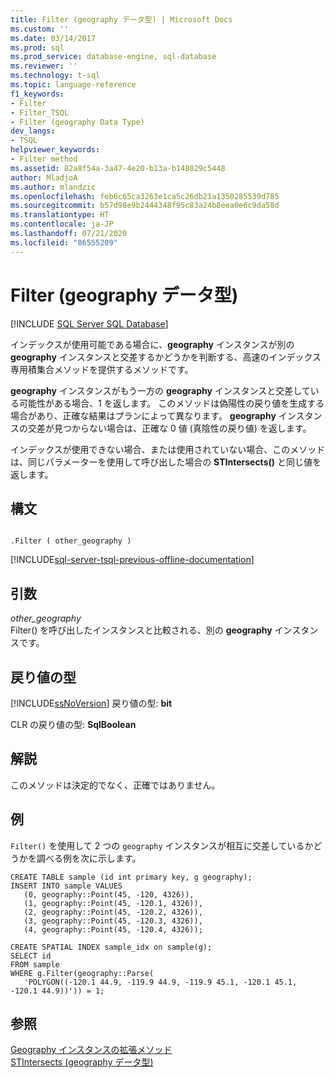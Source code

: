 ```yaml
---
title: Filter (geography データ型) | Microsoft Docs
ms.custom: ''
ms.date: 03/14/2017
ms.prod: sql
ms.prod_service: database-engine, sql-database
ms.reviewer: ''
ms.technology: t-sql
ms.topic: language-reference
f1_keywords:
- Filter
- Filter_TSQL
- Filter (geography Data Type)
dev_langs:
- TSQL
helpviewer_keywords:
- Filter method
ms.assetid: 82a8f54a-3a47-4e20-b13a-b148029c5448
author: MladjoA
ms.author: mlandzic
ms.openlocfilehash: feb6c65ca3263e1ca5c26db21a1350285539d785
ms.sourcegitcommit: b57d98e9b2444348f95c83a24b8eea0e6c9da58d
ms.translationtype: HT
ms.contentlocale: ja-JP
ms.lasthandoff: 07/21/2020
ms.locfileid: "86555209"
---
```

# <a name="filter-geography-data-type"></a>Filter (geography データ型)
[!INCLUDE [SQL Server SQL Database](../../includes/applies-to-version/sql-asdb.md)]

  インデックスが使用可能である場合に、**geography** インスタンスが別の **geography** インスタンスと交差するかどうかを判断する、高速のインデックス専用積集合メソッドを提供するメソッドです。  
  
 **geography** インスタンスがもう一方の **geography** インスタンスと交差している可能性がある場合、1 を返します。 このメソッドは偽陽性の戻り値を生成する場合があり、正確な結果はプランによって異なります。 **geography** インスタンスの交差が見つからない場合は、正確な 0 値 (真陰性の戻り値) を返します。  
  
 インデックスが使用できない場合、または使用されていない場合、このメソッドは、同じパラメーターを使用して呼び出した場合の **STIntersects()** と同じ値を返します。  
  
## <a name="syntax"></a>構文  
  
```  
  
.Filter ( other_geography )  
```  
  
[!INCLUDE[sql-server-tsql-previous-offline-documentation](../../includes/sql-server-tsql-previous-offline-documentation.md)]

## <a name="arguments"></a>引数
 *other_geography*  
 Filter() を呼び出したインスタンスと比較される、別の **geography** インスタンスです。  
  
## <a name="return-types"></a>戻り値の型  
 [!INCLUDE[ssNoVersion](../../includes/ssnoversion-md.md)] 戻り値の型: **bit**  
  
 CLR の戻り値の型: **SqlBoolean**  
  
## <a name="remarks"></a>解説  
 このメソッドは決定的でなく、正確ではありません。  
  
## <a name="examples"></a>例  
 `Filter()` を使用して 2 つの `geography` インスタンスが相互に交差しているかどうかを調べる例を次に示します。  
  
```  
CREATE TABLE sample (id int primary key, g geography);  
INSERT INTO sample VALUES  
   (0, geography::Point(45, -120, 4326)),  
   (1, geography::Point(45, -120.1, 4326)),  
   (2, geography::Point(45, -120.2, 4326)),  
   (3, geography::Point(45, -120.3, 4326)),  
   (4, geography::Point(45, -120.4, 4326));  
  
CREATE SPATIAL INDEX sample_idx on sample(g);  
SELECT id  
FROM sample   
WHERE g.Filter(geography::Parse(  
   'POLYGON((-120.1 44.9, -119.9 44.9, -119.9 45.1, -120.1 45.1, -120.1 44.9))')) = 1;  
```  
  
## <a name="see-also"></a>参照  
 [Geography インスタンスの拡張メソッド](../../t-sql/spatial-geography/extended-methods-on-geography-instances.md)   
 [STIntersects &#40;geography データ型&#41;](../../t-sql/spatial-geography/stintersects-geography-data-type.md)  
  
  
